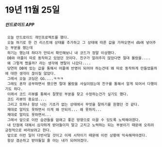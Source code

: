 # 19년 11월 25일

##### 안드로이드 APP
     오늘 안드로이드 개인프로젝트를 했다.
     오늘 하기로 한 건 리스트에 상태를 추가하고 그 상태에 따른 값을 가져오면서 db에 넣어주는 부분을 했는데
     하기는 했는데 하다가 안되서 확인해보니 내 코드가 정말 이상했다.
     DB와 어플이 따로 동작하고 있었던 것이다. 친구가 알려주지 않았다면 절대 몰랐을....
     왜 그렇게 짰을까? 라는 생각에 멘탈이 나갔다....
     당연히 DB에 있는 값을 통해서 어플에 반영이 되어야 하는건데 왜 따로 동작하게 만들었을까에 대한 생각이 끊이질 않았다.
     그래서 오늘 코딩은 GG....ㅋㅋㅋ
     그래도 혼자 공부하면서 했으면 절대 몰랐을 사실이었는데 친구를 통해서 알게 되어서 다행이기도 하다.
     이래서 코드 리뷰를 통해서 잘못된 부분을 찾고 수정하는건가 싶기도 했다.
     코드 리뷰의 중요성....
     그리고 또하나 항상 나는 기초가 없는 상태에서 무엇을 잘하기를 원했던 것 같다.
     제대로 알지도 못하면서 이게 왜 안되지... 왜 못하지...
     제대로 알지도 못하면서...
     그래서 앞으로 이런 습관들을 없애고 좋은 방향으로 이끌 수 있도록 노력해야겠다.
     내 단점에 대해서 심각하게 받아들이지 말고 고치고 노력하는 되는 부분이기 때문에 오히려 긍정적으로 바라보려고 한다.
     앞으로 이런 일이 다반사일 것이고 이제 시작이기 때문에 이런 상황에 익숙해져야겠다.
     항상 겸손하고 받아들일 줄 아는 내가 되어야겠다.
